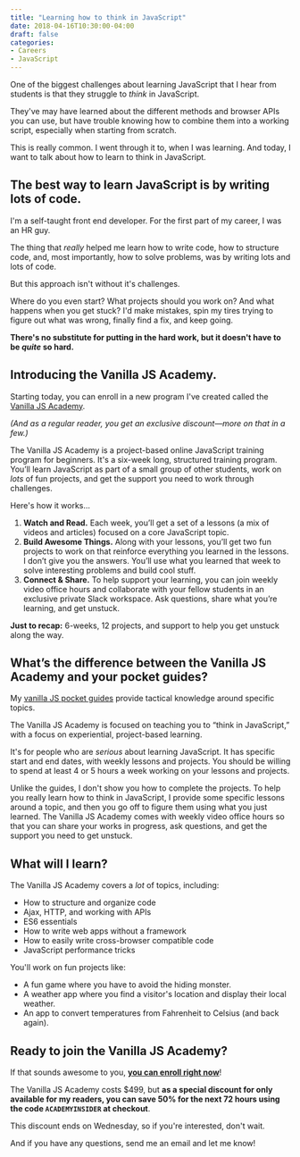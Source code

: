 ```yaml
---
title: "Learning how to think in JavaScript"
date: 2018-04-16T10:30:00-04:00
draft: false
categories:
- Careers
- JavaScript
---
```


One of the biggest challenges about learning JavaScript that I hear from students is that they struggle to *think* in JavaScript.

They've may have learned about the different methods and browser APIs you can use, but have trouble knowing how to combine them into a working script, especially when starting from scratch.

This is really common. I went through it to, when I was learning. And today, I want to talk about how to learn to think in JavaScript.

## The best way to learn JavaScript is by writing lots of code.

I'm a self-taught front end developer. For the first part of my career, I was an HR guy.

The thing that *really* helped me learn how to write code, how to structure code, and, most importantly, how to solve problems, was by writing lots and lots of code.

But this approach isn't without it's challenges.

Where do you even start? What projects should you work on? And what happens when you get stuck? I'd make mistakes, spin my tires trying to figure out what was wrong, finally find a fix, and keep going.

**There's no substitute for putting in the hard work, but it doesn't have to be _quite_ so hard.**

## Introducing the Vanilla JS Academy.

Starting today, you can enroll in a new program I've created called the [Vanilla JS Academy](https://vanillajsacademy.com).

*(And as a regular reader, you get an exclusive discount&mdash;more on that in a few.)*

The Vanilla JS Academy is a project-based online JavaScript training program for beginners. It's a six-week long, structured training program. You’ll learn JavaScript as part of a small group of other students, work on *lots* of fun projects, and get the support you need to work through challenges.

Here's how it works...

1. **Watch and Read.** Each week, you’ll get a set of a lessons (a mix of videos and articles) focused on a core JavaScript topic.
2. **Build Awesome Things.** Along with your lessons, you’ll get two fun projects to work on that reinforce everything you learned in the lessons. I don’t give you the answers. You’ll use what you learned that week to solve interesting problems and build cool stuff.
3. **Connect & Share.** To help support your learning, you can join weekly video office hours and collaborate with your fellow students in an exclusive private Slack workspace. Ask questions, share what you’re learning, and get unstuck.

**Just to recap:** 6-weeks, 12 projects, and support to help you get unstuck along the way.

## What’s the difference between the Vanilla JS Academy and your pocket guides?

My [vanilla JS pocket guides](https://vanillajsguides.com) provide tactical knowledge around specific topics.

The Vanilla JS Academy is focused on teaching you to “think in JavaScript,” with a focus on experiential, project-based learning.

It's for people who are *serious* about learning JavaScript. It has specific start and end dates, with weekly lessons and projects. You should be willing to spend at least 4 or 5 hours a week working on your lessons and projects.

Unlike the guides, I don't show you how to complete the projects. To help you really learn how to think in JavaScript, I provide some specific lessons around a topic, and then you go off to figure them using what you just learned. The Vanilla JS Academy comes with weekly video office hours so that you can share your works in progress, ask questions, and get the support you need to get unstuck.

## What will I learn?

The Vanilla JS Academy covers a *lot* of topics, including:

- How to structure and organize code
- Ajax, HTTP, and working with APIs
- ES6 essentials
- How to write web apps without a framework
- How to easily write cross-browser compatible code
- JavaScript performance tricks

You'll work on fun projects like:

- A fun game where you have to avoid the hiding monster.
- A weather app where you find a visitor's location and display their local weather.
- An app to convert temperatures from Fahrenheit to Celsius (and back again).

## Ready to join the Vanilla JS Academy?

If that sounds awesome to you, **[you can enroll right now](https://vanillajsacademy.com/#ready-to-buy)**!

The Vanilla JS Academy costs $499, but **as a special discount for only available for my readers, you can save 50% for the next 72 hours using the code `ACADEMYINSIDER` at checkout**.

This discount ends on Wednesday, so if you're interested, don't wait.

And if you have any questions, send me an email and let me know!